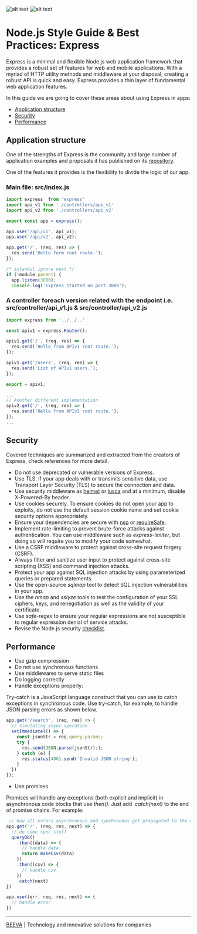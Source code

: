![alt text](static/nodejs.png "Node.js")
![alt text](static/express.png "Express")

# Node.js Style Guide & Best Practices: Express

Express is a minimal and flexible Node.js web application framework that provides a robust set of features for web and mobile applications. With a myriad of HTTP utility methods and middleware at your disposal, creating a robust API is quick and easy. Express provides a thin layer of fundamental web application features.

In this guide we are going to cover these areas about using Express in apps:

* [Application structure](#application-structure)
* [Security](#security)
* [Performance](#performance)

## Application structure

One of the strengths of Express is the community and large number of application examples and proposals it has published on its [repository](https://github.com/strongloop/express/tree/master/examples).

One of the features it provides is the flexibility to divide the logic of our app.

### Main file: src/index.js

```javascript
import express  from 'express'
import api_v1 from './controllers/api_v1'
import api_v2 from './controllers/api_v2'

export const app = express();

app.use('/api/v1', api_v1);
app.use('/api/v2', api_v2);

app.get('/', (req, res) => {
  res.send('Hello form root route.');
});

/* istanbul ignore next */
if (!module.parent) {
  app.listen(3000);
  console.log('Express started on port 3000');

```

### A controller foreach version related with the endpoint i.e. src/controller/api_v1.js & src/controller/api_v2.js  

```javascript
import express from '../../..'

const apiv1 = express.Router();

apiv1.get('/', (req, res) => {
  res.send('Hello from APIv1 root route.');
});

apiv1.get('/users', (req, res) => {
  res.send('List of APIv1 users.');
});

export = apiv1;
```

```javascript
...
// Another different implementation
apiv2.get('/', (req, res) => {
  res.send('Hello from APIv2 root route.');
});
...

```

## Security 

Covered techniques are summarized and extracted from the creators of Express, check references for more detail.

* Do not use deprecated or vulnerable versions of Express.
* Use TLS. If your app deals with or transmits sensitive data, use Transport Layer Security (TLS) to secure the connection and data.
* Use security middleware as [helmet](#helmet) or [lusca](#lusca) and at a minimum, disable X-Powered-By header.
* Use cookies securely. To ensure cookies do not open your app to exploits, do not use the default session cookie name and set cookie security options appropriately.
* Ensure your dependencies are secure with [nsp](https://www.npmjs.com/package/nsp) or [requireSafe](https://www.npmjs.com/package/requiresafe).
* Implement rate-limiting to prevent brute-force attacks against authentication. You can use middleware such as *express-limiter*, but doing so will require you to modify your code somewhat.
* Use a CSRF middleware to protect against cross-site request forgery (CSRF).
* Always filter and sanitize user input to protect against cross-site scripting (XSS) and command injection attacks.
* Protect your app against SQL injection attacks by using parameterized queries or prepared statements.
* Use the open-source *sqlmap* tool to detect SQL injection vulnerabilities in your app.
* Use the *nmap* and *sslyze* tools to test the configuration of your SSL ciphers, keys, and renegotiation as well as the validity of your certificate.
* Use *safe-regex* to ensure your regular expressions are not susceptible to regular expression denial of service attacks.
* Revise the Node.js security [checklist](https://blog.risingstack.com/node-js-security-checklist).

## Performance

* Use gzip compression
* Do not use synchronous functions
* Use middlewares to serve static files
* Do logging correctly
* Handle exceptions properly:

Try-catch is a JavaScript language construct that you can use to catch exceptions in synchronous code. Use try-catch, for example, to handle JSON parsing errors as shown below.

```javascript
app.get('/search', (req, res) => {
  // Simulating async operation
  setImmediate(() => {
    const jsonStr = req.query.params;
    try {
      res.send(JSON.parse(jsonStr););
    } catch (e) {
      res.status(400).send('Invalid JSON string');
    }
  })
});
```

* Use promises

Promises will handle any exceptions (both explicit and implicit) in asynchronous code blocks that use *then()*. Just add *.catch(next)* to the end of promise chains. For example:

```javascript
 // Now all errors asynchronous and synchronous get propagated to the error middleware.
app.get('/', (req, res, next) => {
  // do some sync stuff
  queryDb()
    .then((data) => {
      // handle data
      return makeCsv(data)
    })
    .then((csv) => {
      // handle csv
    })
    .catch(next)
})

app.use((err, req, res, next) => {
  // handle error
})
```

___

[BEEVA](https://www.beeva.com) | Technology and innovative solutions for companies
